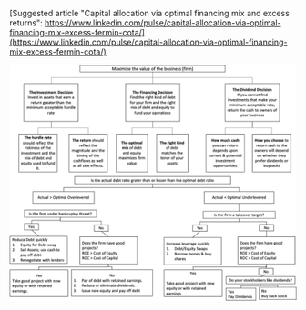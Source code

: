 [Suggested article "Capital allocation via optimal financing mix and excess returns": https://www.linkedin.com/pulse/capital-allocation-via-optimal-financing-mix-excess-fermin-cota/](https://www.linkedin.com/pulse/capital-allocation-via-optimal-financing-mix-excess-fermin-cota/)

![](flowcharts.png)

